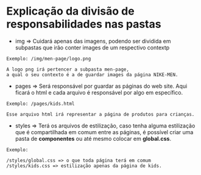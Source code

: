 # Explicação da divisão de responsabilidades nas pastas

- img => Cuidará apenas das imagens, podendo ser dividida em subpastas que irão conter images de um respectivo contextp

```
Exemplo: /img/men-page/logo.png

A logo png irá pertencer a subpasta men-page,
a qual o seu contexto é a de guardar images da página NIKE-MEN.
```

- pages => Será responsável por guardar as páginas do web site. Aqui ficará o html e cada arquivo é responsável por algo em específico.

```
Exemplo: /pages/kids.html

Esse arquivo html irá representar a página de produtos para crianças.
```

- styles => Terá os arquivos de estilização, caso tenha alguma estilização que é compartilhada em comum entre as páginas, é possível criar uma pasta de **componentes** ou até mesmo colocar em **global.css**.

```
Exemplo:

/styles/global.css => o que toda página terá em comum
/styles/kids.css => estilização apenas da página de kids.
```